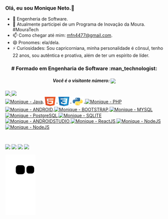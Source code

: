 ### Olá, eu sou Monique Neto.👋
- 🔭 Engenheria de Software.
- 🌱 Atualmente participei de um Programa de Inovação da Moura. #MouraTech
- 📫 Como chegar até mim: mfn4477@gmail.com.
- 😄 Pronomes: ela/dela.
- ⚡ Curiosidades: Sou capricorniana, minha personalidade é cônsul, tenho 22 anos, sou autêntica e proativa, além de ter um espírito de líder.

<h3 align="center"># Formado em Engenharia de Software :man_technologist: </h3> 
<h5><p align="center">Você é o visitante número: <img align="center" src="https://profile-counter.glitch.me/MoniqueNeto/count.svg"</p></h5>

<div aling="center">
  <a href="https://github.com/MoniqueNeto">
  <img height="180em" src="https://github-readme-stats.vercel.app/api?username=MoniqueNeto&show_icons=true&theme=dracula&include_all_commits=true&count_private=true"/>
  <img height="180em" src="https://github-readme-stats.vercel.app/api/top-langs/?username=MoniqueNeto&layout=compact&langs_count=7&theme=dracula"/>
</div>
  
<div style="display:inline_block">
   <img align="center" alt="Monique - Java" height="30" width="40" src="https://cdn.jsdelivr.net/gh/devicons/devicon/icons/java/java-original.svg">
  <img align="center" alt="Monique - HTML" height="30" width="40" src="https://raw.githubusercontent.com/devicons/devicon/master/icons/html5/html5-original.svg">
  <img align="center" alt="Monique - CSS" height="30" width="40" src="https://raw.githubusercontent.com/devicons/devicon/master/icons/css3/css3-original.svg">
  <img align="center" alt="Monique - Python" height="30" width="40" src="https://raw.githubusercontent.com/devicons/devicon/master/icons/python/python-original.svg">
   <img align="center" alt="Monique - PHP" height="30" width="40" src="https://cdn.jsdelivr.net/gh/devicons/devicon/icons/php/php-plain.svg">  
 <img align="center" alt="Monique - ANDROID" height="30" width="40" src="https://cdn.jsdelivr.net/gh/devicons/devicon/icons/android/android-original.svg">  
  <img align="center" alt="Monique - BOOTSTRAP" height="30" width="40" src="https://cdn.jsdelivr.net/gh/devicons/devicon/icons/bootstrap/bootstrap-original.svg" />
  <img align="center" alt="Monique - MYSQL" height="30" width="40" src="https://cdn.jsdelivr.net/gh/devicons/devicon/icons/mysql/mysql-plain-wordmark.svg" />
  <img align="center" alt="Monique - PostgreSQL" height="30" width="40" src="https://cdn.jsdelivr.net/gh/devicons/devicon/icons/postgresql/postgresql-original.svg" />
  <img align="center" alt="Monique - SQLITE" height="30" width="40" src="https://img.shields.io/badge/SQLite-07405E?style=for-the-badge&logo=sqlite&logoColor=white" />
  <img align="center" alt="Monique - ANDROIDSTUDIO" height="30" width="40" src="https://cdn.jsdelivr.net/gh/devicons/devicon/icons/androidstudio/androidstudio-original.svg" />
  <img  align="center" alt="Monique - ReactJS" height="30" width="40" src="https://cdn.jsdelivr.net/gh/devicons/devicon/icons/react/react-original.svg" />
  <img align="center" alt="Monique - NodeJS" height="30" width="40" src="https://cdn.jsdelivr.net/gh/devicons/devicon/icons/nodejs/nodejs-original.svg" />
  <img align="center" alt="Monique - NodeJS" height="30" width="40" src="https://cdn.jsdelivr.net/gh/devicons/devicon/icons/spring/spring-original-wordmark.svg" />
          
           
          
          
          
          

</div>

##
<br>
<div>
  <a href="https://www.instagram.com/moniqueeneto/" target="_blank"><img src="https://img.shields.io/badge/-Instagram-%23E4405F?style=for-the-badge&logo=instagram&logoColor=white" target="_blank"></a>
  <a href = "mtfn@discente.ifpe.edu.br"><img src="https://img.shields.io/badge/-Gmail-%23333?style=for-the-badge&logo=gmail&logoColor=white" target="_blank"></a>
  <a href="https://www.linkedin.com/in/moniqueneto/" target="_blank"><img src="https://img.shields.io/badge/-LinkedIn-%230077B5?style=for-the-badge&logo=linkedin&logoColor=white" target="_blank"></a>
  <a href="https://www.facebook.com/monique.neto.37/" target="_blank"><img src="https://img.shields.io/badge/Facebook-1877F2?style=for-the-badge&logo=facebook&logoColor=white" target="_blank"></a> 
</div>
  
  
![Snake animation](https://github.com/MoniqueNeto/MoniqueNeto/blob/output/github-contribution-grid-snake.svg)
